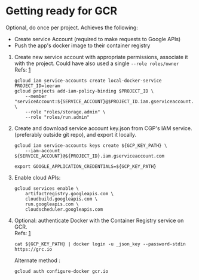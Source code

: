 # Getting ready for GCR 

Optional, do once per project. Achieves the following:
* Create service Account (required to make requests to Google APIs)
* Push the app's docker image to their container registry


1. Create new service account with appropriate permissions,
   associate it with the project.
   Could have also used a single `--role roles/owner` \
   Refs: [1](https://cloud.google.com/sdk/gcloud/reference/projects/add-iam-policy-binding)

    ```shell
    gcloud iam service-accounts create local-docker-service 
    PROJECT_ID=leeram 
    gcloud projects add-iam-policy-binding $PROJECT_ID \
        --member "serviceAccount:${SERVICE_ACCOUNT}@$PROJECT_ID.iam.gserviceaccount.com" \
        --role "roles/storage.admin" \
        --role "roles/run.admin"
    ```

2. Create and download service account key.json from CGP's IAM service.
   (preferably outside git repo), and export it locally.
    ```shell
    gcloud iam service-accounts keys create ${GCP_KEY_PATH} \
        --iam-account ${SERVICE_ACCOUNT}@${PROJECT_ID}.iam.gserviceaccount.com
   
    export GOOGLE_APPLICATION_CREDENTIALS=${GCP_KEY_PATH}
    ```

3. Enable cloud APIs: 
    ```shell
    gcloud services enable \
        artifactregistry.googleapis.com \
        cloudbuild.googleapis.com \
        run.googleapis.com \
        cloudscheduler.googleapis.com
    ```
   
4. Optional: authenticate Docker with the Container Registry service on GCR. \
   Refs: [1](https://cloud.google.com/container-registry/docs/advanced-authentication)

    ```shell
    cat ${GCP_KEY_PATH} | docker login -u _json_key --password-stdin https://grc.io
    ```
   
    Alternate method :
    ```shell 
    gcloud auth configure-docker gcr.io
    ```

